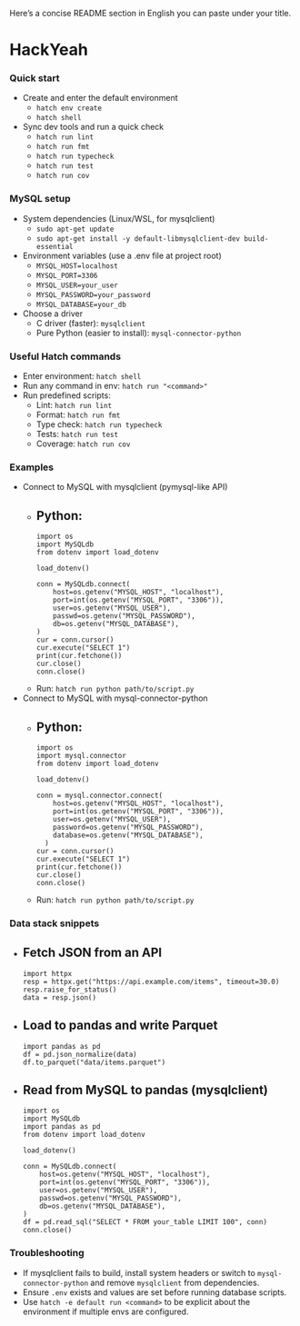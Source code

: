 Here’s a concise README section in English you can paste under your title.

# HackYeah

### Quick start
- Create and enter the default environment
  - `hatch env create`
  - `hatch shell`
- Sync dev tools and run a quick check
  - `hatch run lint`
  - `hatch run fmt`
  - `hatch run typecheck`
  - `hatch run test`
  - `hatch run cov`

### MySQL setup
- System dependencies (Linux/WSL, for mysqlclient)
  - `sudo apt-get update`
  - `sudo apt-get install -y default-libmysqlclient-dev build-essential`
- Environment variables (use a .env file at project root)
  - `MYSQL_HOST=localhost`
  - `MYSQL_PORT=3306`
  - `MYSQL_USER=your_user`
  - `MYSQL_PASSWORD=your_password`
  - `MYSQL_DATABASE=your_db`
- Choose a driver
  - C driver (faster): `mysqlclient`
  - Pure Python (easier to install): `mysql-connector-python`

### Useful Hatch commands
- Enter environment: `hatch shell`
- Run any command in env: `hatch run "<command>"`
- Run predefined scripts:
  - Lint: `hatch run lint`
  - Format: `hatch run fmt`
  - Type check: `hatch run typecheck`
  - Tests: `hatch run test`
  - Coverage: `hatch run cov`

### Examples
- Connect to MySQL with mysqlclient (pymysql-like API)
  - Python:
    - 
      ```
      import os
      import MySQLdb
      from dotenv import load_dotenv

      load_dotenv()

      conn = MySQLdb.connect(
          host=os.getenv("MYSQL_HOST", "localhost"),
          port=int(os.getenv("MYSQL_PORT", "3306")),
          user=os.getenv("MYSQL_USER"),
          passwd=os.getenv("MYSQL_PASSWORD"),
          db=os.getenv("MYSQL_DATABASE"),
      )
      cur = conn.cursor()
      cur.execute("SELECT 1")
      print(cur.fetchone())
      cur.close()
      conn.close()
      ```
  - Run: `hatch run python path/to/script.py`
- Connect to MySQL with mysql-connector-python
  - Python:
    - 
      ```
      import os
      import mysql.connector
      from dotenv import load_dotenv

      load_dotenv()

      conn = mysql.connector.connect(
          host=os.getenv("MYSQL_HOST", "localhost"),
          port=int(os.getenv("MYSQL_PORT", "3306")),
          user=os.getenv("MYSQL_USER"),
          password=os.getenv("MYSQL_PASSWORD"),
          database=os.getenv("MYSQL_DATABASE"),
        )
      cur = conn.cursor()
      cur.execute("SELECT 1")
      print(cur.fetchone())
      cur.close()
      conn.close()
      ```
  - Run: `hatch run python path/to/script.py`

### Data stack snippets
- Fetch JSON from an API
  - 
    ```
    import httpx
    resp = httpx.get("https://api.example.com/items", timeout=30.0)
    resp.raise_for_status()
    data = resp.json()
    ```
- Load to pandas and write Parquet
  - 
    ```
    import pandas as pd
    df = pd.json_normalize(data)
    df.to_parquet("data/items.parquet")
    ```
- Read from MySQL to pandas (mysqlclient)
  - 
    ```
    import os
    import MySQLdb
    import pandas as pd
    from dotenv import load_dotenv

    load_dotenv()

    conn = MySQLdb.connect(
        host=os.getenv("MYSQL_HOST", "localhost"),
        port=int(os.getenv("MYSQL_PORT", "3306")),
        user=os.getenv("MYSQL_USER"),
        passwd=os.getenv("MYSQL_PASSWORD"),
        db=os.getenv("MYSQL_DATABASE"),
    )
    df = pd.read_sql("SELECT * FROM your_table LIMIT 100", conn)
    conn.close()
    ```

### Troubleshooting
- If mysqlclient fails to build, install system headers or switch to `mysql-connector-python` and remove `mysqlclient` from dependencies.
- Ensure `.env` exists and values are set before running database scripts.
- Use `hatch -e default run <command>` to be explicit about the environment if multiple envs are configured.
